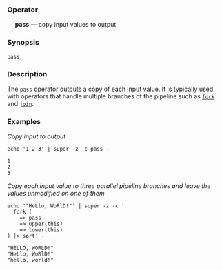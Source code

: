 ### Operator

&emsp; **pass** &mdash; copy input values to output

### Synopsis

```
pass
```
### Description

The `pass` operator outputs a copy of each input value. It is typically used
with operators that handle multiple branches of the pipeline such as
[`fork`](fork.md) and [`join`](join.md).

### Examples

_Copy input to output_
```mdtest-command
echo '1 2 3' | super -z -c pass -
```

```mdtest-output
1
2
3
```

_Copy each input value to three parallel pipeline branches and leave the values unmodified on one of them_
```mdtest-command
echo '"HeLlo, WoRlD!"' | super -z -c '
  fork (
    => pass
    => upper(this)
    => lower(this)
) |> sort' -
```

```mdtest-output
"HELLO, WORLD!"
"HeLlo, WoRlD!"
"hello, world!"
```

